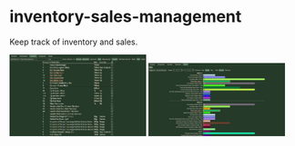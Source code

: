 # inventory-sales-management

Keep track of inventory and sales.

<img src="./pics/table.jpg" width="240" />

<img src="./pics/chart.jpg" width="240" />

